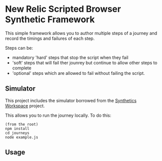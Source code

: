 # New Relic Scripted Browser Synthetic Framework
This simple framework allows you to author multiple steps of a journey and record the timings and failures of each step. 

Steps can be:

- mandatory 'hard' steps that stop the script when they fail
- 'soft' steps that will fail ther jounrey but continue to allow other steps to complete 
- 'optional' steps which are allowed to fail without failing the script.


## Simulator
This project includes the simulator borrowed from the [Synthetics Workspace](https://github.com/tanben/generator-nrsynthetics-workspace) project.

This allows you to run the journey locally. To do this:

```
(from the root)
npm install
cd journeys
node example.js
```

## Usage

